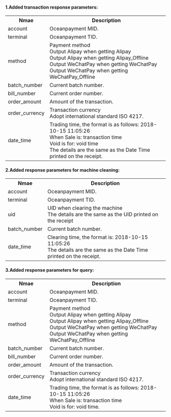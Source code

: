 <h4>1.Added transaction response parameters:</h4>
<table>
  <tr>
    <th>Nmae</th>
    <th>Description</th>  
  </tr>
  <tr>
    <td>account</td>
    <td>Oceanpayment MID.</td>
  </tr>
  <tr>
    <td>terminal</td>
    <td>Oceanpayment TID.</td>
  </tr>
  <tr>
    <td>method</td>
    <td>Payment method<br>Output Alipay when getting Alipay<br>Output Alipay when getting Alipay_Offline<br>Output WeChatPay when getting WeChatPay<br>Output WeChatPay when getting WeChatPay_Offline</td>
  </tr>
  <tr>
    <td>batch_number</td>
    <td>Current batch number.</td>
  </tr>
  <tr>
    <td>bill_number</td>
    <td>Current order number.</td>
  </tr>
  <tr>
    <td>order_amount</td>
    <td>Amount of the transaction.</td>
  </tr>
  <tr>
    <td>order_currency</td>
    <td>Transaction currency<br>Adopt international standard ISO 4217.</td>
  </tr>
  <tr>
    <td>date_time</td>
    <td>Trading time, the format is as follows: 2018-10-15 11:05:26<br>When Sale is: transaction time<br>Void is for: void time<br>The details are the same as the Date Time printed on the receipt.</td>
  </tr>
</table>

<h4>2.Added response parameters for machine cleaning:</h4>
<table>
  <tr>
    <th>Nmae</th>
    <th>Description</th>  
  </tr>
  <tr>
    <td>account</td>
    <td>Oceanpayment MID.</td>
  </tr>
  <tr>
    <td>terminal</td>
    <td>Oceanpayment TID.</td>
  </tr>
  <tr>
    <td>uid</td>
    <td>UID when clearing the machine<br>The details are the same as the UID printed on the receipt</td>
  </tr>
  <tr>
    <td>batch_number</td>
    <td>Current batch number.</td>
  </tr>
  <tr>
    <td>date_time</td>
    <td>Clearing time, the format is: 2018-10-15 11:05:26<br>The details are the same as the Date Time printed on the receipt.</td>
  </tr>
</table>

<h4>3.Added response parameters for query:</h4>
<table>
  <tr>
    <th>Nmae</th>
    <th>Description</th>  
  </tr>
  <tr>
    <td>account</td>
    <td>Oceanpayment MID.</td>
  </tr>
  <tr>
    <td>terminal</td>
    <td>Oceanpayment TID.</td>
  </tr>
  <tr>
    <td>method</td>
    <td>Payment method<br>Output Alipay when getting Alipay<br>Output Alipay when getting Alipay_Offline<br>Output WeChatPay when getting WeChatPay<br>Output WeChatPay when getting WeChatPay_Offline</td>
  </tr>
  <tr>
    <td>batch_number</td>
    <td>Current batch number.</td>
  </tr>
  <tr>
    <td>bill_number</td>
    <td>Current order number.</td>
  </tr>
  <tr>
    <td>order_amount</td>
    <td>Amount of the transaction.</td>
  </tr>
  <tr>
    <td>order_currency</td>
    <td>Transaction currency<br>Adopt international standard ISO 4217.</td>
  </tr>
  <tr>
    <td>date_time</td>
    <td>Trading time, the format is as follows: 2018-10-15 11:05:26<br>When Sale is: transaction time<br>Void is for: void time.</td>
  </tr>
</table>
